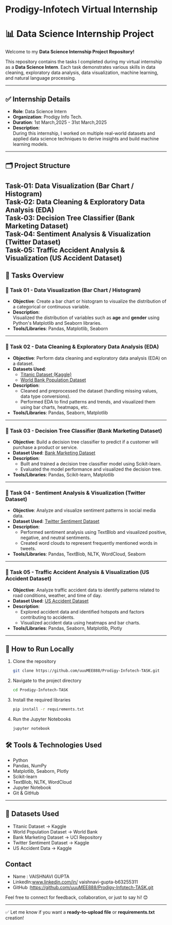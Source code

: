 # Prodigy-Infotech Virtual Internship
# 📊 Data Science Internship Project

Welcome to my **Data Science Internship Project Repository!**

This repository contains the tasks I completed during my virtual internship as a **Data Science Intern**. Each task demonstrates various skills in data cleaning, exploratory data analysis, data visualization, machine learning, and natural language processing.

---

## ✅ Internship Details

- **Role**: Data Science Intern  
- **Organization**: Prodigy Info Tech.
- **Duration**: 1st March,2025 - 31st March,2025  
- **Description**:  
  During this internship, I worked on multiple real-world datasets and applied data science techniques to derive insights and build machine learning models.

---

## 🗂️ Project Structure
Task-01: Data Visualization (Bar Chart / Histogram)    
Task-02: Data Cleaning & Exploratory Data Analysis (EDA)   
Task-03: Decision Tree Classifier (Bank Marketing Dataset)   
Task-04: Sentiment Analysis & Visualization (Twitter Dataset)   
Task-05: Traffic Accident Analysis & Visualization (US Accident Dataset)
---

## 📝 Tasks Overview

### 📌 Task 01 - Data Visualization (Bar Chart / Histogram)

- **Objective**: Create a bar chart or histogram to visualize the distribution of a categorical or continuous variable.
- **Description**:  
  Visualized the distribution of variables such as **age** and **gender** using Python's Matplotlib and Seaborn libraries.
- **Tools/Libraries**: Pandas, Matplotlib, Seaborn

---

### 📌 Task 02 - Data Cleaning & Exploratory Data Analysis (EDA)

- **Objective**: Perform data cleaning and exploratory data analysis (EDA) on a dataset.
- **Datasets Used**:  
  - [Titanic Dataset (Kaggle)](https://www.kaggle.com/c/titanic/data)  
  - [World Bank Population Dataset](https://data.worldbank.org/indicator/SP.POP.TOTL)
- **Description**:  
  - Cleaned and preprocessed the dataset (handling missing values, data type conversions).  
  - Performed EDA to find patterns and trends, and visualized them using bar charts, heatmaps, etc.
- **Tools/Libraries**: Pandas, Seaborn, Matplotlib

---

### 📌 Task 03 - Decision Tree Classifier (Bank Marketing Dataset)

- **Objective**: Build a decision tree classifier to predict if a customer will purchase a product or service.
- **Dataset Used**: [Bank Marketing Dataset](https://archive.ics.uci.edu/ml/datasets/Bank+Marketing)
- **Description**:  
  - Built and trained a decision tree classifier model using Scikit-learn.  
  - Evaluated the model performance and visualized the decision tree.
- **Tools/Libraries**: Pandas, Scikit-learn, Matplotlib

---

### 📌 Task 04 - Sentiment Analysis & Visualization (Twitter Dataset)

- **Objective**: Analyze and visualize sentiment patterns in social media data.
- **Dataset Used**: [Twitter Sentiment Dataset](https://www.kaggle.com/datasets/jp797498e/twitter-entity-sentiment-analysis)
- **Description**:  
  - Performed sentiment analysis using TextBlob and visualized positive, negative, and neutral sentiments.  
  - Created word clouds to represent frequently mentioned words in tweets.
- **Tools/Libraries**: Pandas, TextBlob, NLTK, WordCloud, Seaborn

---

### 📌 Task 05 - Traffic Accident Analysis & Visualization (US Accident Dataset)

- **Objective**: Analyze traffic accident data to identify patterns related to road conditions, weather, and time of day.
- **Dataset Used**: [US Accident Dataset](https://www.kaggle.com/code/harshalbhamare/us-accident-eda)
- **Description**:  
  - Explored accident data and identified hotspots and factors contributing to accidents.  
  - Visualized accident data using heatmaps and bar charts.
- **Tools/Libraries**: Pandas, Seaborn, Matplotlib, Plotly

---
## 🚀 How to Run Locally

1. Clone the repository  
   ```bash
   git clone https://github.com/uuuMEE888/Prodigy-Infotech-TASK.git
2. Navigate to the project directory
   ```bash
   cd Prodigy-Infotech-TASK
3. Install the required libraries
   ```bash
   pip install -r requirements.txt
4. Run the Jupyter Notebooks
   ```bash
   jupyter notebook

## 🛠️ Tools & Technologies Used

- Python  
- Pandas, NumPy  
- Matplotlib, Seaborn, Plotly  
- Scikit-learn  
- TextBlob, NLTK, WordCloud  
- Jupyter Notebook  
- Git & GitHub  

---
## 📂 Datasets Used

- Titanic Dataset → Kaggle
- World Population Dataset → World Bank
- Bank Marketing Dataset → UCI Repository
- Twitter Sentiment Dataset → Kaggle
- US Accident Data → Kaggle

## Contact 
- Name : VAISHNAVI GUPTA
- LinkedIn:www.linkedin.com/in/
vaishnavi-gupta-b63255311
- GitHub :https://github.com/uuuMEE888/Prodigy-Infotech-TASK.git
      
Feel free to connect for feedback, collaboration, or just to say hi! 😊

---

✅ Let me know if you want a **ready-to-upload file** or **requirements.txt** creation!

